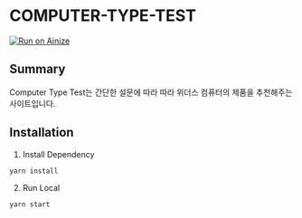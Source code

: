 # COMPUTER-TYPE-TEST

[![Run on Ainize](https://ainize.ai/static/images/run_on_ainize_button.svg)](https://ainize.web.app/redirect?git_repo=github.com/aws-stand-there/computer-type-test)



## Summary

Computer Type Test는 간단한 설문에 따라 따라 위더스 컴퓨터의 제품을 추천해주는 사이트입니다.



## Installation

1. Install Dependency

```
yarn install
```

2. Run Local

```
yarn start
```






